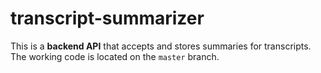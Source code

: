 # transcript-summarizer
This is a **backend API** that accepts and stores summaries for transcripts.  
The working code is located on the `master` branch.

